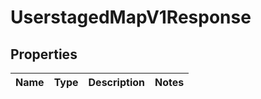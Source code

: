 
# UserstagedMapV1Response

## Properties
| Name | Type | Description | Notes |
| ------------ | ------------- | ------------- | ------------- |



